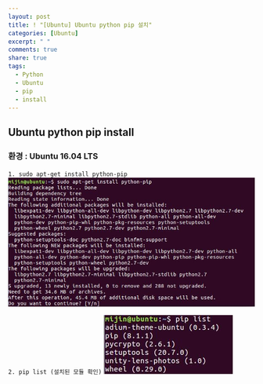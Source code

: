 ```yaml
---
layout: post
title: ! "[Ubuntu] Ubuntu python pip 설치"
categories: [Ubuntu]
excerpt: " "
comments: true
share: true
tags:
  - Python
  - Ubuntu
  - pip
  - install
---
```


## Ubuntu python pip install
### 환경 : Ubuntu 16.04 LTS

`1. sudo apt-get install python-pip`
![](/assets/posts/python-pip-install/sudopip.png)

`2. pip list (설치된 모듈 확인)`
![](/assets/posts/python-pip-install/piplist.png)
